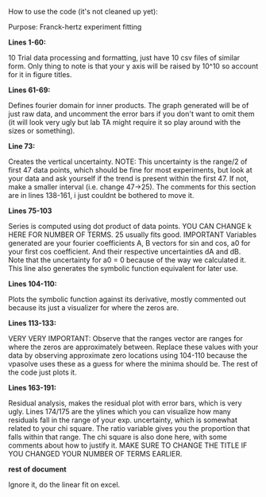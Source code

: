 How to use the code (it's not cleaned up yet):

Purpose: Franck-hertz experiment fitting



**Lines 1-60:**


10 Trial data processing and formatting, just have 10 csv files of similar form. Only thing to note is that your y axis will be raised by 10^10 so account for it in figure titles.

**Lines 61-69:**

Defines fourier domain for inner products. The graph generated will be of just raw data, and uncomment the error bars if you don't want to omit them (it will look very ugly but lab TA might require it so play around with the sizes or something).

**Line 73:**

Creates the vertical uncertainty. NOTE: This uncertainty is the range/2 of first 47 data points, which should be fine for most experiments, but look at your data and ask yourself if the trend is present within the first 47. If not, make a smaller interval (i.e. change 47->25).
The comments for this section are in lines 138-161, i just couldnt be bothered to move it.


**Lines 75-103**

Series is computed using dot product of data points. YOU CAN CHANGE k HERE FOR NUMBER OF TERMS. 25 usually fits good. IMPORTANT Variables generated are your fourier coefficients A, B vectors for sin and cos, a0 for your first cos coefficient. And their respective uncertainties dA and dB. Note that the uncertainty for a0 = 0 because of the way we calculated it. This line also generates the symbolic function equivalent for later use.

**Lines 104-110:**

Plots the symbolic function against its derivative, mostly commented out because its just  a visualizer for where the zeros are.

**Lines 113-133:**

VERY VERY IMPORTANT: Observe that the ranges vector are ranges for where the zeros are approximately between. Replace these values with your data by observing approximate zero locations using 104-110 because the vpasolve uses these as a guess for where the minima should be. The rest of the code just plots it.

**Lines 163-191:**

Residual analysis, makes the residual plot with error bars, which is very ugly. Lines 174/175 are the ylines which you can visualize how many residuals fall in the range of your exp. uncertainty, which is somewhat related to your chi square. The ratio variable gives you the proportion that falls within that range. The chi square is also done here, with some comments about how to justify it. MAKE SURE TO CHANGE THE TITLE IF YOU CHANGED YOUR NUMBER OF TERMS EARLIER.

**rest of document**

Ignore it, do the linear fit on excel.
